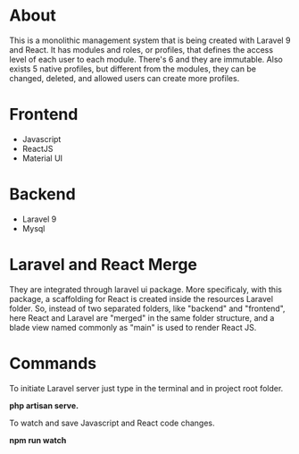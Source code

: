 # About
<p>This is a monolithic management system that is being created with Laravel 9 and React. It has modules and roles, or profiles, that defines the access level of each user to each module. There's 6 and they are immutable. Also exists 5 native profiles, but different from the modules, they can be changed, deleted, and allowed users can create more profiles.</p>

# Frontend
<ul>
    <li>Javascript</li>
    <li>ReactJS</li>
    <li>Material UI</li>
</ul>

# Backend
<ul>
    <li>Laravel 9</li>
    <li>Mysql</li>
</ul>

# Laravel and React Merge
<p>They are integrated through laravel ui package. More specificaly, with this package, a scaffolding for React is created inside the resources Laravel folder.
So, instead of two separated folders, like "backend" and "frontend", here React and Laravel are "merged" in the same folder structure, and a blade view named commonly as "main" is used to render React JS.</p>

# Commands
<p>To initiate Laravel server just type in the terminal and in project root folder.</p>
<p><b>php artisan serve.</b></p>
<p>To watch and save Javascript and React code changes.</p>
<b>npm run watch</b>





